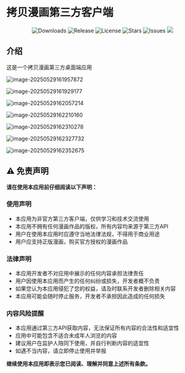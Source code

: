 # 拷贝漫画第三方客户端

<p align="center">
  <img src="https://img.shields.io/github/downloads/caolib/copymanga/total?labelColor=grey&color=blue" alt="Downloads">
  <img src="https://img.shields.io/github/v/release/caolib/copymanga?labelColor=grey&color=red" alt="Release">
  <img src="https://img.shields.io/github/license/caolib/copymanga" alt="License">
  <img src="https://img.shields.io/github/stars/caolib/copymanga" alt="Stars">
  <img src="https://img.shields.io/github/issues/caolib/copymanga?label=Issues" alt="Issues">
  <img src="https://img.shields.io/github/downloads/caolib/copymanga/latest/total">
</p>


## 介绍
这是一个拷贝漫画第三方桌面端应用

![image-20250529161957872](https://s2.loli.net/2025/05/29/d1Hyigj9bwhLAPE.png)

![image-20250529161929177](https://s2.loli.net/2025/05/29/hSA5YjyLaQXwE8N.png)

![image-20250529162057214](https://s2.loli.net/2025/05/29/rwYCb5BLvfHKn7X.png)

![image-20250529162210160](https://s2.loli.net/2025/05/29/aopKubEDILBzkY7.png)

![image-20250529162310278](https://s2.loli.net/2025/05/29/lX4aEtm83hOMI76.png)

![image-20250529162327732](https://s2.loli.net/2025/05/29/DNoF7gBPhOyZnf8.png)

![image-20250529162352675](https://s2.loli.net/2025/05/29/Och2oB54ryxgUfF.png)

## ⚠️ 免责声明

**请在使用本应用前仔细阅读以下声明：**

### 使用声明
- 本应用为非官方第三方客户端，仅供学习和技术交流使用
- 本应用不拥有任何漫画作品的版权，所有内容均来源于第三方API
- 用户在使用本应用时应遵守当地法律法规，不得用于商业用途
- 用户应支持正版漫画，购买官方授权的漫画作品

### 法律声明
- 本应用开发者不对应用中展示的任何内容承担法律责任
- 用户因使用本应用而产生的任何纠纷或损失，开发者概不负责
- 如果您认为本应用侵犯了您的权益，请及时联系开发者删除相关内容
- 本应用可能会随时停止服务，开发者不承担因此造成的任何损失

### 内容风险提醒
- 本应用通过第三方API获取内容，无法保证所有内容的合法性和适宜性
- 应用中可能包含不适合未成年人浏览的内容
- 建议用户在监护人陪同下使用，并自行判断内容的适宜性
- 如遇不当内容，请立即停止使用并举报

**继续使用本应用即表示您已阅读、理解并同意上述所有条款。**